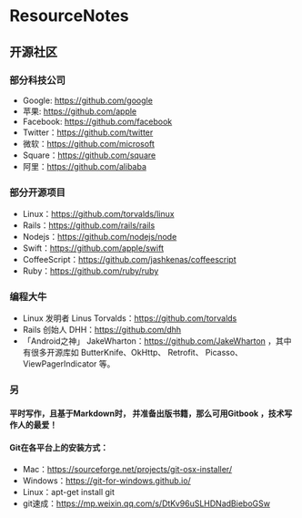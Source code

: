 # ResourceNotes
## 开源社区
### 部分科技公司
- Google: https://github.com/google
- 苹果: https://github.com/apple
- Facebook: https://github.com/facebook
- Twitter：https://github.com/twitter
- 微软：https://github.com/microsoft
- Square：https://github.com/square
- 阿里：https://github.com/alibaba

### 部分开源项目
- Linux：https://github.com/torvalds/linux
- Rails：https://github.com/rails/rails
- Nodejs：https://github.com/nodejs/node
- Swift：https://github.com/apple/swift
- CoffeeScript：https://github.com/jashkenas/coffeescript
- Ruby：https://github.com/ruby/ruby

### 编程大牛
- Linux 发明者 Linus Torvalds：https://github.com/torvalds
- Rails 创始人 DHH：https://github.com/dhh
- 「Android之神」 JakeWharton：https://github.com/JakeWharton ，其中有很多开源库如 ButterKnife、OkHttp、 Retrofit、 Picasso、ViewPagerIndicator 等。

### 另
#### 平时写作，且基于Markdown时， 并准备出版书籍，那么可用Gitbook ，技术写作人的最爱！

#### Git在各平台上的安装方式：
- Mac：https://sourceforge.net/projects/git-osx-installer/
- Windows：https://git-for-windows.github.io/
- Linux：apt-get install git
- git速成：https://mp.weixin.qq.com/s/DtKv96uSLHDNadBieboGSw
